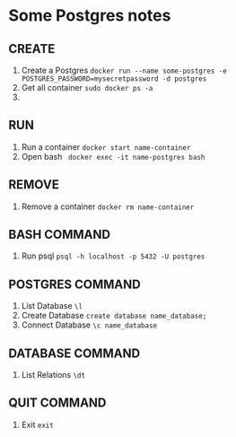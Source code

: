 # Some Postgres notes

## CREATE

1. Create a Postgres
   `docker run --name some-postgres -e POSTGRES_PASSWORD=mysecretpassword -d postgres`
2. Get all container
   `sudo docker ps -a`
3.

## RUN

1. Run a container
   `docker start name-container`
2. Open bash
   ` docker exec -it name-postgres bash`

## REMOVE

1. Remove a container
   `docker rm name-container`

## BASH COMMAND

1. Run psql
   `psql -h localhost -p 5432 -U postgres`

## POSTGRES COMMAND

1. List Database
   `\l`
2. Create Database
   `create database name_database;`
3. Connect Database
   `\c name_database`

## DATABASE COMMAND

1. List Relations
   `\dt`

## QUIT COMMAND

1. Exit
   `exit`
